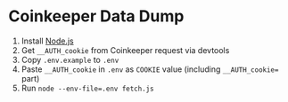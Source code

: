 # Coinkeeper Data Dump

1. Install [Node.js](https://nodejs.org/)
1. Get `__AUTH_cookie` from Coinkeeper request via devtools
1. Copy `.env.example` to `.env`
1. Paste `__AUTH_cookie` in `.env` as `COOKIE` value (including `__AUTH_cookie=` part)
1. Run `node --env-file=.env fetch.js`
